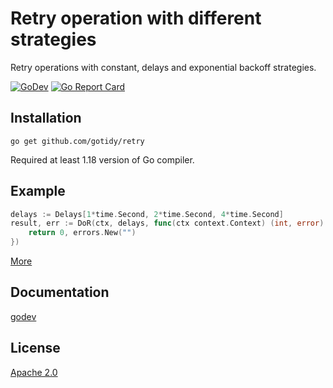 # Retry operation with different strategies

Retry operations with constant, delays and exponential backoff strategies.

[![GoDev](https://img.shields.io/static/v1?label=godev&message=reference&color=00add8)][godev] [![Go Report Card](https://goreportcard.com/badge/github.com/gotidy/retry)][goreport]

[godev]: https://pkg.go.dev/github.com/gotidy/retry
[goreport]: https://goreportcard.com/report/github.com/gotidy/retry

## Installation

`go get github.com/gotidy/retry`

Required at least 1.18 version of Go compiler.

## Example

```go
delays := Delays[1*time.Second, 2*time.Second, 4*time.Second]
result, err := DoR(ctx, delays, func(ctx context.Context) (int, error) {
    return 0, errors.New("")
})
```

[More](/examples_test.go)

## Documentation

[godev]

## License

[Apache 2.0](LICENSE)
